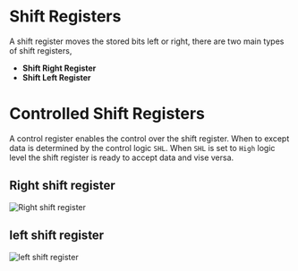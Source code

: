 # Shift Registers 

A shift register moves the stored bits left or right, there are two main types of shift registers, 

- **Shift Right Register**
- **Shift Left Register** 

# Controlled Shift Registers

A control register enables the control over the shift register. When to except data is determined by the control logic `SHL`. When `SHL` is set to `High` logic level the shift register is ready to accept data and vise versa.

## Right shift register
![Right shift register](URL)

## left shift register
![left shift register](URL)
